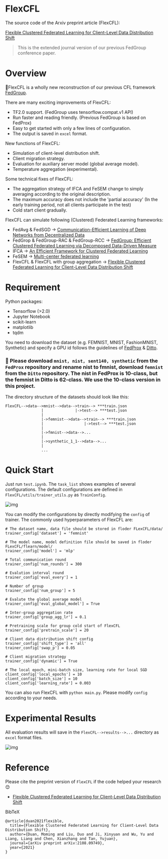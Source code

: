 # FlexCFL

The source code of the Arxiv preprint article (FlexCFL):

[Flexible Clustered Federated Learning for Client-Level Data Distribution Shift](https://arxiv.org/abs/2108.09749)
> This is the extended journal version of our previous FedGroup conference paper.

# Overview
🎉FlexCFL is a wholly new reconstruction of our previous CFL framework [FedGroup](https://github.com/morningD/GrouProx).

There are many exciting improvements of FlexCFL:
- TF2.0 support. (FedGroup uses tensorflow.compat.v1 API)
- Run faster and reading friendly. (Previous FedGroup is based on FedProx)
- Easy to get started with only a few lines of configuration.
- The output is saved in `excel` format.

New functions of FlexCFL:
- Simulation of client-level distribution shift.
- Client migration strategy.
- Evaluation for auxiliary server model (global average model).
- Temperature aggregation (experimental).

Some technical fixes of FlexCFL:
- The aggregation strategy of IFCA and FeSEM change to simply averaging according to the original description.
- The maximum accuracy does not include the 'partial accuracy' (In the early training period, not all clients participate in the test)
- Cold start client gradually.

FlexCFL can simulate following (Clustered) Federated Learning frameworks:
- FedAvg & FedSGD -> [Communication-Efficient Learning of Deep Networks from Decentralized Data](http://proceedings.mlr.press/v54/mcmahan17a.html)
- FedGrop & FedGroup-RAC & FedGroup-RCC -> [FedGroup: Efficient Clustered Federated Learning via Decomposed Data-Driven Measure](https://arxiv.org/abs/2010.06870)
- IFCA -> [An Efficient Framework for Clustered Federated Learning](https://proceedings.neurips.cc/paper/2020/hash/e32cc80bf07915058ce90722ee17bb71-Abstract.html)
- FeSEM -> [Multi-center federated learning](https://arxiv.org/abs/2005.01026)
- FlexCFL & FlexCFL with group aggregation -> [Flexible Clustered Federated Learning for Client-Level Data Distribution Shift](https://arxiv.org/abs/2108.09749)

# Requirement
Python packages:
- Tensorflow (>2.0)
- Jupyter Notebook
- scikit-learn
- matplotlib
- tqdm
 
 You need to download the dataset (e.g. FEMNIST, MNIST, FashionMNIST, Synthetic) and specify a GPU id follows the guidelines of [FedProx](https://github.com/litian96/FedProx) & [Ditto](https://github.com/litian96/ditto). 

### 📌 Please download `mnist, nist, sent140, synthetic` from the `FedProx` repository and rename nist to fmnist, download `femnist` from the `Ditto` repository. The nist in FedProx is 10-class, but the femnist in Ditto is 62-class. We use the 10-class version in this project.

The directory structure of the datasets should look like this:

```
FlexCFL-->data-->mnist-->data-->train--> ***train.json
                |              |->test--> ***test.json
                |
                |->femnist-->data-->train--> ***train.json
                |                  |->test--> ***test.json
                |
                |->fmnist-->data-->...
                |
                |->synthetic_1_1-->data-->...
                |
                ...
```
# Quick Start

Just run `test.ipynb`.
The `task_list` shows examples of several configurations.
The default configurations are defined in `FlexCFL/utils/trainer_utils.py` as `TrainConfig`.

![img](https://i.imgur.com/PIJDLJD.jpg)

You can modify the configurations by directly modifying the `config` of trainer.
The commonly used hyperparameters of FlexCFL are:
```
# The dataset name, data file should be stored in floder FLexCFL/data/
trainer_config['dataset'] = 'femnist'

# The model name, model definition file should be saved in floder FLexCFL/flearn/model/
trainer_config['model'] = 'mlp'

# Total communication round
trainer_config['num_rounds'] = 300

# Evalution interval round
trainer_config['eval_every'] = 1

# Number of group
trainer_config['num_group'] = 5

# Evalute the global average model
trainer_config['eval_global_model'] = True

# Inter-group aggregation rate
trainer_config['group_agg_lr'] = 0.1

# Pretraining scale for group cold start of FlexCFL
trainer_config['pretrain_scale'] = 20

# Client data distribution shift config
trainer_config['shift_type'] = 'all'
trainer_config['swap_p'] = 0.05

# Client migration strategy
trainer_config['dynamic'] = True

# The local epoch, mini-batch size, learning rate for local SGD
client_config['local_epochs'] = 10
client_config['batch_size'] = 10
client_config['learning_rate'] = 0.003

```

You can also run FlexCFL with `python main.py`. Please modify `config` according to your needs.

# Experimental Results
All evaluation results will save in the `FlexCFL-->results-->...` directory as `excel` format files.

![img](https://i.imgur.com/87NfC3j.jpg)

# Reference
Please cite the preprint version of `FlexCFL` if the code helped your research 😊

- [Flexible Clustered Federated Learning for Client-Level Data Distribution Shift](https://arxiv.org/abs/2108.09749)

BibTeX
```
@article{duan2021flexible,
  title={Flexible Clustered Federated Learning for Client-Level Data Distribution Shift},
  author={Duan, Moming and Liu, Duo and Ji, Xinyuan and Wu, Yu and Liang, Liang and Chen, Xianzhang and Tan, Yujuan},
  journal={arXiv preprint arXiv:2108.09749},
  year={2021}
}
```

